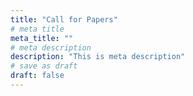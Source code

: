```yaml
---
title: "Call for Papers"
# meta title
meta_title: ""
# meta description
description: "This is meta description"
# save as draft
draft: false
---
```

